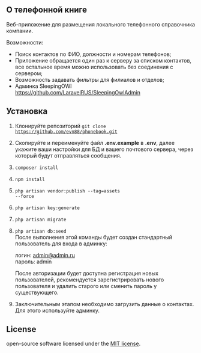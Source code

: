 ## О телефонной книге

Веб-приложение для размещения локального телефонного справочника компании.

<!-- ![screen](/public/images/screen.png) -->
<!-- https://github.com/evn88/technosale/blob/master/public/images/screen.png -->

Возможности: 
- Поиск контактов по ФИО, должности и номерам телефонов;
- Приложение обращается один раз к серверу за списком контактов, все остальное время можно использовать без соединения с сервером;
- Возможность задавать фильтры для филиалов и отделов;
- Админка SleepingOWl https://github.com/LaravelRUS/SleepingOwlAdmin

## Установка
1. Клонируйте репозиторий <code>git clone https://github.com/evn88/phonebook.git</code>
2. Скопируйте и переименуйте файл <b>.env.example</b>  в <b>.env</b>, далее укажите ваши настройки для БД и вашего почтового сервера, через который будут отправляться сообщения.
3. <code>composer install</code>
4. <code>npm install</code>
5. <code>php artisan vendor:publish --tag=assets --force</code>
6. <code>php artisan key:generate</code>
7. <code>php artisan migrate</code>
8. <code>php artisan db:seed</code> <br>После выполнения этой команды будет создан стандартный пользователь для входа в админку:

    логин: admin@admin.ru <br>
    пароль: admin

    После авторизации будет доступна регистрация новых пользователей, рекомендуется зарегистрировать нового пользователя и удалить старого или сменить пароль у существующего. 


8. Заключительным этапом необходимо загрузить данные о контактах. Для этого используйте админку.

## License

open-source software licensed under the [MIT license](https://opensource.org/licenses/MIT).
